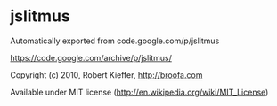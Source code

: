 # jslitmus
Automatically exported from code.google.com/p/jslitmus

https://code.google.com/archive/p/jslitmus/

Copyright (c) 2010, Robert Kieffer, http://broofa.com

Available under MIT license (http://en.wikipedia.org/wiki/MIT_License)
